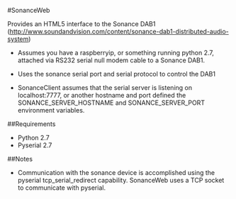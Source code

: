 #SonanceWeb

Provides an HTML5 interface to the Sonance DAB1 (http://www.soundandvision.com/content/sonance-dab1-distributed-audio-system)

* Assumes you have a raspberryip, or something running python 2.7, attached via RS232 serial null modem cable to a Sonance DAB1.

* Uses the sonance serial port and serial protocol to control the DAB1

* SonanceClient assumes that the serial server is listening on localhost:7777, or another hostname and port defined the SONANCE_SERVER_HOSTNAME and SONANCE_SERVER_PORT environment variables.

##Requirements

* Python 2.7
* Pyserial 2.7

##Notes

* Communication with the sonance device is accomplished using the pyserial tcp_serial_redirect capability. SonanceWeb uses a TCP socket to communicate with pyserial.
